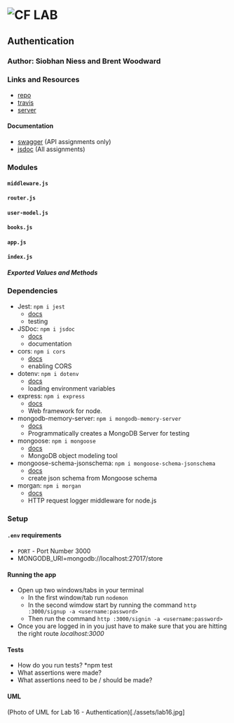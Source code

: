 ![CF](http://i.imgur.com/7v5ASc8.png) LAB
=================================================

## Authentication

### Author: Siobhan Niess and Brent Woodward

### Links and Resources
* [repo](https://github.com/niesssiobhan/16-authentication)
* [travis](https://travis-ci.com/niesssiobhan/16-authentication)
* [server](https://git.heroku.com/niess-woodward-16-lab.git)

#### Documentation
* [swagger](http://xyz.com) (API assignments only)
* [jsdoc](http://xyz.com) (All assignments)

### Modules
#### `middleware.js`
#### `router.js`
#### `user-model.js`
#### `books.js`
#### `app.js`
#### `index.js`

##### Exported Values and Methods

### Dependencies
* Jest: `npm i jest` 
    * [docs](https://jestjs.io/docs/en/getting-started)
    * testing
* JSDoc: `npm i jsdoc`
    * [docs](http://usejsdoc.org/)
    * documentation
* cors: `npm i cors`
    * [docs](https://www.npmjs.com/package/cors)
    * enabling CORS
* dotenv: `npm i dotenv`
    * [docs](https://www.npmjs.com/package/dotenv)
    * loading environment variables
* express: `npm i express`
    * [docs](https://www.npmjs.com/package/express)
    * Web framework for node.
* mongodb-memory-server: `npm i mongodb-memory-server`
    * [docs](https://www.npmjs.com/package/mongodb-memory-server)
    * Programmatically creates a MongoDB Server for testing
* mongoose: `npm i mongoose`
    * [docs](https://www.npmjs.com/package/mongoose)
    * MongoDB object modeling tool
* mongoose-schema-jsonschema: `npm i mongoose-schema-jsonschema`
    * [docs](https://www.npmjs.com/package/mongoose-schema-jsonschema)
    * create json schema from Mongoose schema
* morgan: `npm i morgan`
    * [docs](https://www.npmjs.com/package/morgan)
    * HTTP request logger middleware for node.js

### Setup
#### `.env` requirements
* `PORT` - Port Number 3000
* MONGODB_URI=mongodb://localhost:27017/store

#### Running the app
* Open up two windows/tabs in your terminal
  * In the first window/tab run `nodemon`
  * In the second wimdow start by running the command `http :3000/signup -a <username:password>`
  * Then run the command `http :3000/signin -a <username:password>`
* Once you are logged in in you just have to make sure that you are hitting the right route _localhost:3000_
  
#### Tests
* How do you run tests?
  *npm test
* What assertions were made?
* What assertions need to be / should be made?

#### UML
(Photo of UML for Lab 16 - Authentication)[./assets/lab16.jpg]